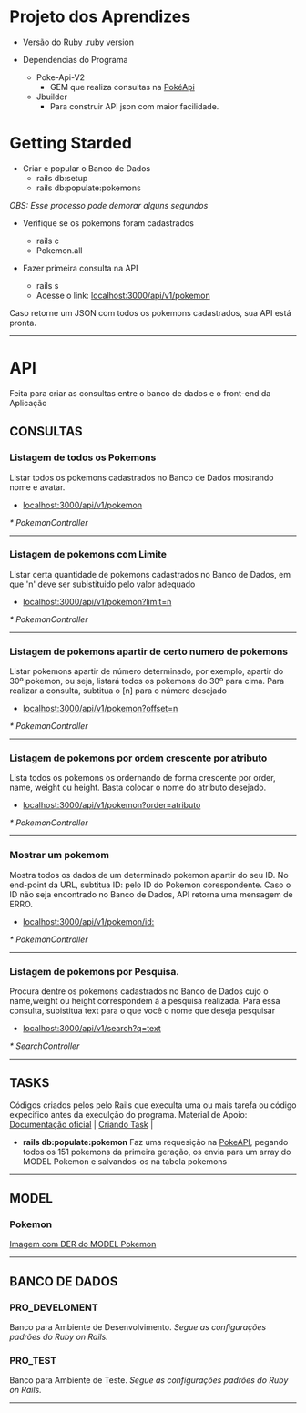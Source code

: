 # Projeto dos Aprendizes

* Versão do Ruby
.ruby version

* Dependencias do Programa
    - Poke-Api-V2
        - GEM que realiza consultas na [PokéApi](https://github.com/rdavid1099/poke-api-v2)
    - Jbuilder 
        - Para construir API json com maior facilidade.

# Getting Starded
 * Criar e popular o Banco de Dados
    - rails db:setup
    - rails db:populate:pokemons
    
_OBS: Esse processo pode demorar alguns segundos_

 * Verifique se os pokemons foram cadastrados
	- rails c
	- Pokemon.all

 * Fazer primeira consulta na API
	- rails s
	- Acesse o link: [localhost:3000/api/v1/pokemon](localhost:3000/api/v1/pokemon)
    
Caso retorne um JSON com todos os pokemons cadastrados, sua API está pronta.

---

# API
Feita para criar as consultas entre o banco de dados e o front-end da Aplicação

## CONSULTAS

### Listagem de todos os Pokemons
Listar todos os pokemons cadastrados no Banco de Dados mostrando nome e avatar.

 * [localhost:3000/api/v1/pokemon](localhost:3000/api/v1/pokemon)

_* PokemonController_

---

### Listagem de pokemons com Limite
Listar certa quantidade de pokemons cadastrados no Banco de Dados, em que 'n' deve ser subistituido pelo valor adequado

 * [localhost:3000/api/v1/pokemon?limit=n](localhost:3000/api/v1/pokemon?limit=n)

_* PokemonController_

---
### Listagem de pokemons apartir de certo numero de pokemons
Listar pokemons apartir de número determinado, por exemplo, apartir do 30º pokemon, ou seja, listará todos os pokemons do 30º para cima.
Para realizar a consulta, subtitua o [n] para o número desejado

 * [localhost:3000/api/v1/pokemon?offset=n](localhost:3000/api/v1/pokemon?offset=n)

_* PokemonController_

---
### Listagem de pokemons por ordem crescente por atributo
Lista todos os pokemons os ordernando de forma crescente por order, name, weight ou height.
Basta colocar o nome do atributo desejado.

 * [localhost:3000/api/v1/pokemon?order=atributo](localhost:3000/api/v1/pokemon?order=atributo)
    
_* PokemonController_

---

### Mostrar um pokemom
Mostra todos os dados de um determinado pokemon apartir do seu ID.
No end-point da URL, subtitua ID: pelo ID do Pokemon corespondente. Caso o ID não seja encontrado no Banco de Dados, API retorna uma mensagem de ERRO.

 * [localhost:3000/api/v1/pokemon/id:](localhost:3000/api/v1/pokemon/)
	
_* PokemonController_

---

### Listagem de pokemons por Pesquisa.
Procura dentre os pokemons cadastrados no Banco de Dados cujo o name,weight ou height correspondem à a pesquisa realizada.
Para essa consulta, subistitua text para o que você o nome que deseja pesquisar

 * [localhost:3000/api/v1/search?q=text](localhost:3000/api/v1/search?q=text)

_* SearchController_

---

## TASKS
Códigos criados pelos pelo Rails que execulta uma ou mais tarefa ou código expecifico antes da execulção do programa.
  Material de Apoio: [Documentação oficial](https://guides.rubyonrails.org/command_line.html#custom-rake-tasks) | [ Criando Task](https://medium.com/@breim/criando-uma-rake-task-como-servi%C3%A7o-3b87103fb2bd) |

- **rails db:populate:pokemon**
     Faz uma requesição na [PokeAPI](https://pokeapi.co/docs/v2.html), pegando todos os 151 pokemons da primeira geração, os envia para um array do MODEL Pokemon e salvandos-os na tabela pokemons 

---

## MODEL
### Pokemon

[Imagem com DER do MODEL Pokemon](https://bitbucket.org/JoaoGabrielOliveira/projetoaprendizes/src/master/docs/db/DER.png)

-------------------------

## BANCO DE DADOS
### PRO_DEVELOMENT
Banco para Ambiente de Desenvolvimento.
_Segue as configurações padrões do Ruby on Rails._

### PRO_TEST
Banco para Ambiente de Teste.
_Segue as configurações padrões do Ruby on Rails._

---